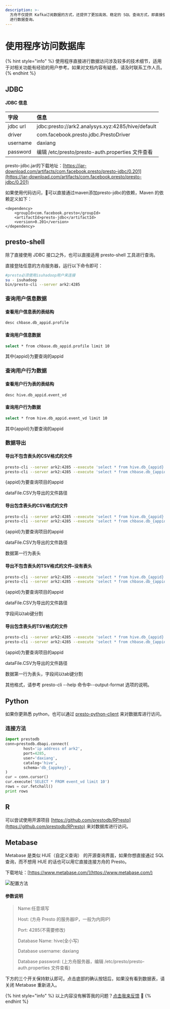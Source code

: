 ```yaml
---
description: >-
  方舟不仅提供 Kafka订阅数据的方式，还提供了更加高效、稳定的 SQL 查询方式，即直接使用 JDBC、presto-cli、python 或 R
  进行数据查询。
---
```


# 使用程序访问数据库

{% hint style="info" %}
使用程序直接进行数据访问涉及较多的技术细节，适用于对相关功能有经验的用户参考。如果对文档内容有疑惑，请及时联系工作人员。
{% endhint %}

## JDBC

#### JDBC 信息

| 字段 | 信息 |
| :--- | :--- |
| jdbc url | jdbc:presto://ark2.analysys.xyz:4285/hive/default |
| driver | com.facebook.presto.jdbc.PrestoDriver |
| username | daxiang |
| password | 编辑 /etc/presto/presto-auth.properties 文件查看 |

presto-jdbc.jar的下载地址：[https://jar-download.com/artifacts/com.facebook.presto/presto-jdbc/0.201](https://jar-download.com/artifacts/com.facebook.presto/presto-jdbc/0.201)

如果使用代码访问，可以直接通过maven添加presto-jdbc的依赖，Maven 的依赖定义如下：

```markup
<dependency>
    <groupId>com.facebook.presto</groupId>
    <artifactId>presto-jdbc</artifactId>
    <version>0.201</version>
</dependency>
```

## presto-shell

除了直接使用 JDBC 接口之外，也可以直接适用 presto-shell 工具进行查询。

直接登陆任意的方舟服务器，运行以下命令即可：

```bash
#presto必须使用isuhadoop用户来连接
su - isuhadoop
bin/presto-cli --server ark2:4285
```

### 查询用户信息数据

#### 查看用户信息表的表结构

```bash
desc chbase.db_appid.profile
```

#### 查询用户信息数据

```bash
select * from chbase.db_appid.profile limit 10
```

其中{appid}为要查询的appid

### 查询用户行为数据

#### 查看用户行为表的表结构

```bash
desc hive.db_appid.event_vd
```

#### 查询用户行为数据

```bash
select * from hive.db_appid.event_vd limit 10
```

其中{appid}为要查询的appid

### 数据导出

#### 导出不包含表头的CSV格式的文件

```bash
presto-cli --server ark2:4285 --execute 'select * from hive.db_{appid}.event_vd limit 10' --output-format CSV > dataFile.CSV
presto-cli --server ark2:4285 --execute 'select * from chbase.db_{appid}.profile limit 10' --output-format CSV > dataFile.CSV
```

{appid}为要查询项目的appid

dataFile.CSV为导出的文件路径

#### 导出包含表头的CSV格式的文件 

```bash
presto-cli --server ark2:4285 --execute 'select * from hive.db_{appid}.event_vd limit 10' --output-format CSV_HEADER > dataFile.CSV_HEADER
presto-cli --server ark2:4285 --execute 'select * from chbase.db_{appid}.profile limit 10' --output-format CSV_HEADER > dataFile. CSV_HEADER
```

{appid}为要查询项目的appid

dataFile.CSV为导出的文件路径

数据第一行为表头

#### 导出不包含表头的TSV格式的文件–没有表头

```bash
presto-cli --server ark2:4285 --execute 'select * from hive.db_{appid}.event_vd limit 10' --output-format TSV > dataFile.TSV
presto-cli --server ark2:4285 --execute 'select * from chbase.db_{appid}.profile limit 10' --output-format TSV > dataFile. TSV
```

{appid}为要查询项目的appid

dataFile.CSV为导出的文件路径

字段间以tab键分割

#### 导出包含表头的TSV格式的文件

```bash
presto-cli --server ark2:4285 --execute 'select * from hive.db_{appid}.event_vd limit 10' --output-format TSV_HEADER > dataFile.TSV_HEADER
presto-cli --server ark2:4285 --execute 'select * from chbase.db_{appid}.profile limit 10' --output-format TSV_HEADER > dataFile.TSV_HEADER
```

{appid}为要查询项目的appid

dataFile.CSV为导出的文件路径

数据第一行为表头，字段间以tab键分割

其他格式，请参考 presto-cli --help 命令中--output-format 选项的说明。

## Python

如果你更熟悉 python，也可以通过 [presto-python-client](https://pypi.org/project/presto-python-client/) 来对数据库进行访问。

### 连接方法

```python
import prestodb
conn=prestodb.dbapi.connect(
        host='ip address of ark2',
        port=4285,
        user='daxiang',
        catalog='hive',
        schema='db_{appkey}',
)
cur = conn.cursor()
cur.execute('SELECT * FROM event_vd limit 10')
rows = cur.fetchall()
print rows

```

## R

可以尝试使用开源项目 [https://github.com/prestodb/RPresto](https://github.com/prestodb/RPresto) 来对数据库进行访问。

## Metabase

Metabase 是类似 HUE（自定义查询） 的开源查询界面，如果你想直接通过 SQL 查询，而不想用 HUE 的话也可以用它直接连接方舟的 Presto。

下载地址：[https://www.metabase.com/](https://www.metabase.com/)

![&#x914D;&#x7F6E;&#x65B9;&#x6CD5;](../../.gitbook/assets/image%20%2872%29.png)

#### 参数说明

> Name:任意填写
>
> Host: \(方舟 Presto 的服务器IP，一般为内网IP\)
>
> Port: 4285\(不需要修改\)
>
> Database Name: hive\(全小写\)
>
> Database username: daxiang
>
> Database password: \(上方舟服务器，编辑 /etc/presto/presto-auth.properties 文件查看\)

下方的三个开关保持默认即可。点击底部的确认按钮后，如果没有看到数据表，请关闭 Metabase 重新进入。

{% hint style="info" %}
以上内容没有解答我的问题？[点击我来反馈](https://support.qq.com/products/118522/) 🚀
{% endhint %}

